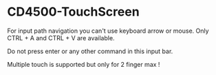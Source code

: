 # CD4500-TouchScreen

For input path navigation you can't use keyboard arrow or mouse.
Only CTRL + A and CTRL + V are available.

Do not press enter or any other command in this input bar.

Multiple touch is supported but only for 2 finger max !
